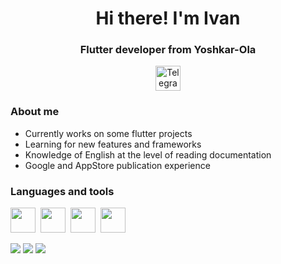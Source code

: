 <div id="header" align="center">
  <h1>Hi there! I'm Ivan</h1>
  <h3>Flutter developer from Yoshkar-Ola</h3>
  <a href="https://t.me/ubeytemenya1" ><img width=40 src="https://upload.wikimedia.org/wikipedia/commons/thumb/8/83/Telegram_2019_Logo.svg/2048px-Telegram_2019_Logo.svg.png" alt="Telegram" /></a>
</div>


### About me
- Currently works on some flutter projects
- Learning for new features and frameworks
- Knowledge of English at the level of reading documentation
- Google and AppStore publication experience

### Languages and tools
<img src="https://cdn.jsdelivr.net/gh/devicons/devicon@latest/icons/flutter/flutter-original.svg" width=40/>&nbsp;
<img src="https://cdn.jsdelivr.net/gh/devicons/devicon@latest/icons/dart/dart-original.svg" width=40/>&nbsp;
<img src="https://cdn.jsdelivr.net/gh/devicons/devicon@latest/icons/git/git-original.svg" width=40/>&nbsp;
<img src="https://cdn.jsdelivr.net/gh/devicons/devicon@latest/icons/python/python-original.svg" width=40/>&nbsp;


![](http://github-profile-summary-cards.vercel.app/api/cards/profile-details?username=vn7n24fzkq&theme=default)
![](http://github-profile-summary-cards.vercel.app/api/cards/repos-per-language?username=vn7n24fzkq&theme=default) ![](http://github-profile-summary-cards.vercel.app/api/cards/productive-time?username=vn7n24fzkq&theme=default&utcOffset=8)
          
          
          

<!--
**Jason1258t/Jason1258t** is a ✨ _special_ ✨ repository because its `README.md` (this file) appears on your GitHub profile.

Here are some ideas to get you started:

- 🔭 I’m currently working on ...
- 🌱 I’m currently learning ...
- 👯 I’m looking to collaborate on ...
- 🤔 I’m looking for help with ...
- 💬 Ask me about ...
- 📫 How to reach me: ...
- 😄 Pronouns: ...
- ⚡ Fun fact: ...
-->
